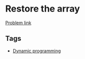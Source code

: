 # Restore the array

[Problem link](https://leetcode.com/problems/restore-the-array/)

## Tags

* [Dynamic programming](/README.md#Dynamic_programming)
